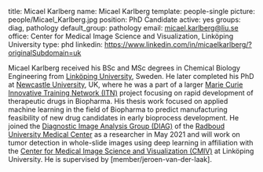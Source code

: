title: Micael Karlberg
name: Micael Karlberg
template: people-single
picture: people/Micael_Karlberg.jpg
position: PhD Candidate
active: yes
groups: diag, pathology
default_group: pathology
email: micael.karlberg@liu.se
office: Center for Medical Image Science and Visualization, Linköping University
type: phd
linkedin: https://www.linkedin.com/in/micaelkarlberg/?originalSubdomain=uk

Micael Karlberg received his BSc and MSc degrees in Chemical Biology Engineering from [Linköping University](https://liu.se/en), Sweden. He later completed his PhD at [Newcastle University](https://www.ncl.ac.uk/), UK, where he was a part of a larger [Marie Curie Innovative Training Network (ITN)](https://ec.europa.eu/research/mariecurieactions/) project focusing on rapid development of therapeutic drugs in Biopharma. His thesis work focused on applied machine learning in the field of Biopharma to predict manufacturing feasibility of new drug candidates in early bioprocess development. He joined the [Diagnostic Image Analysis Group (DIAG)](https://www.diagnijmegen.nl/) of the [Radboud University Medical Center](https://www.radboudumc.nl/patientenzorg) as a researcher in May 2021 and will work on tumor detection in whole-slide images using deep learning in affiliation with the [Center for Medical Image Science and Visualization (CMIV)](https://liu.se/en/organisation/liu/cmiv) at Linköping University. He is supervised by [member/jeroen-van-der-laak].
